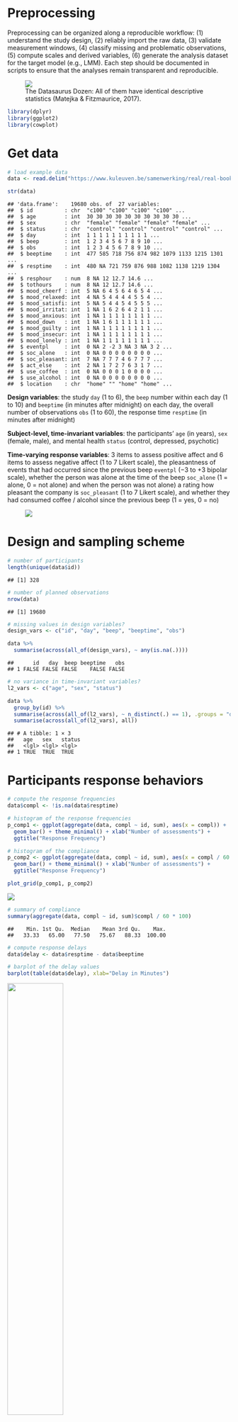Preprocessing
================

Preprocessing can be organized along a reproducible workflow: (1)
understand the study design, (2) reliably import the raw data, (3)
validate measurement windows, (4) classify missing and problematic
observations, (5) compute scales and derived variables, (6) generate the
analysis dataset for the target model (e.g., LMM). Each step should be
documented in scripts to ensure that the analyses remain transparent and
reproducible.

<figure>
<img src="https://www.researchgate.net/profile/Sheen-Levine/publication/325941519/figure/fig2/AS:824194581422080@1573514709439/The-Datasaurus-Dozen-Matejka-Fitzmaurice-2017-an-extension-of-Anscombes-quartet.ppm">
<figcaption>
The Datasaurus Dozen: All of them have identical descriptive statistics
(Matejka & Fitzmaurice, 2017).
</figcaption>
</figure>

``` r
library(dplyr)
library(ggplot2)
library(cowplot)
```

# Get data

``` r
# load example data
data <- read.delim("https://www.kuleuven.be/samenwerking/real/real-book/viechtbauer2022_data_esmda_example")

str(data)
```

    ## 'data.frame':    19680 obs. of  27 variables:
    ##  $ id          : chr  "c100" "c100" "c100" "c100" ...
    ##  $ age         : int  30 30 30 30 30 30 30 30 30 30 ...
    ##  $ sex         : chr  "female" "female" "female" "female" ...
    ##  $ status      : chr  "control" "control" "control" "control" ...
    ##  $ day         : int  1 1 1 1 1 1 1 1 1 1 ...
    ##  $ beep        : int  1 2 3 4 5 6 7 8 9 10 ...
    ##  $ obs         : int  1 2 3 4 5 6 7 8 9 10 ...
    ##  $ beeptime    : int  477 585 718 756 874 982 1079 1133 1215 1301 ...
    ##  $ resptime    : int  480 NA 721 759 876 988 1082 1138 1219 1304 ...
    ##  $ resphour    : num  8 NA 12 12.7 14.6 ...
    ##  $ tothours    : num  8 NA 12 12.7 14.6 ...
    ##  $ mood_cheerf : int  5 NA 6 4 5 6 4 6 5 4 ...
    ##  $ mood_relaxed: int  4 NA 5 4 4 4 4 5 5 4 ...
    ##  $ mood_satisfi: int  5 NA 5 4 4 5 4 5 5 5 ...
    ##  $ mood_irritat: int  1 NA 1 6 2 6 4 2 1 1 ...
    ##  $ mood_anxious: int  1 NA 1 1 1 1 1 1 1 1 ...
    ##  $ mood_down   : int  1 NA 1 6 1 1 1 1 1 1 ...
    ##  $ mood_guilty : int  1 NA 1 1 1 1 1 1 1 1 ...
    ##  $ mood_insecur: int  1 NA 1 1 1 1 1 1 1 1 ...
    ##  $ mood_lonely : int  1 NA 1 1 1 1 1 1 1 1 ...
    ##  $ eventpl     : int  0 NA 2 -2 3 NA 3 NA 3 2 ...
    ##  $ soc_alone   : int  0 NA 0 0 0 0 0 0 0 0 ...
    ##  $ soc_pleasant: int  7 NA 7 7 7 4 6 7 7 7 ...
    ##  $ act_else    : int  2 NA 1 7 2 7 6 3 1 7 ...
    ##  $ use_coffee  : int  0 NA 0 0 0 1 0 0 0 0 ...
    ##  $ use_alcohol : int  0 NA 0 0 0 0 0 0 0 0 ...
    ##  $ location    : chr  "home" "" "home" "home" ...

**Design variables**: the study `day` (1 to 6), the `beep` number within
each day (1 to 10) and `beeptime` (in minutes after midnight) on each
day, the overall number of observations `obs` (1 to 60), the response
time `resptime` (in minutes after midnight)

**Subject-level, time-invariant variables**: the participants’ `age` (in
years), `sex` (female, male), and mental health `status` (control,
depressed, psychotic)

**Time-varying response variables**: 3 items to assess positive affect
and 6 items to assess negative affect (1 to 7 Likert scale), the
pleasantness of events that had occurred since the previous beep
`eventpl` (−3 to +3 bipolar scale), whether the person was alone at the
time of the beep `soc_alone` (1 = alone, 0 = not alone) and when the
person was not alone) a rating how pleasant the company is
`soc_pleasant` (1 to 7 Likert scale), and whether they had consumed
coffee / alcohol since the previous beep (1 = yes, 0 = no)

<figure>
<img src="https://carpentry.library.ucsb.edu/2023-01-23-ucsb-r/fig/14-tidyr-fig3.png">
</figure>

# Design and sampling scheme

``` r
# number of participants
length(unique(data$id))
```

    ## [1] 328

``` r
# number of planned observations 
nrow(data)
```

    ## [1] 19680

``` r
# missing values in design variables?
design_vars <- c("id", "day", "beep", "beeptime", "obs")

data %>%
  summarise(across(all_of(design_vars), ~ any(is.na(.))))
```

    ##      id   day  beep beeptime   obs
    ## 1 FALSE FALSE FALSE    FALSE FALSE

``` r
# no variance in time-invariant variables?
l2_vars <- c("age", "sex", "status")

data %>%
  group_by(id) %>%
  summarise(across(all_of(l2_vars), ~ n_distinct(.) == 1), .groups = "drop") %>%
  summarise(across(all_of(l2_vars), all))
```

    ## # A tibble: 1 × 3
    ##   age   sex   status
    ##   <lgl> <lgl> <lgl> 
    ## 1 TRUE  TRUE  TRUE

# Participants response behaviors

``` r
# compute the response frequencies
data$compl <- !is.na(data$resptime)

# histogram of the response frequencies
p_comp1 <- ggplot(aggregate(data, compl ~ id, sum), aes(x = compl)) +
  geom_bar() + theme_minimal() + xlab("Number of assessments") +
  ggtitle("Response Frequency")

# histogram of the compliance
p_comp2 <- ggplot(aggregate(data, compl ~ id, sum), aes(x = compl / 60 * 100)) +
  geom_bar() + theme_minimal() + xlab("Number of assessments") +
  ggtitle("Response Frequency")

plot_grid(p_comp1, p_comp2)
```

![](2_files/figure-gfm/unnamed-chunk-7-1.png)<!-- -->

``` r
# summary of compliance
summary(aggregate(data, compl ~ id, sum)$compl / 60 * 100)
```

    ##    Min. 1st Qu.  Median    Mean 3rd Qu.    Max. 
    ##   33.33   65.00   77.50   75.67   88.33  100.00

``` r
# compute response delays
data$delay <- data$resptime - data$beeptime

# barplot of the delay values
barplot(table(data$delay), xlab="Delay in Minutes")
```

<img src="2_files/figure-gfm/unnamed-chunk-8-1.png" width="50%" />

# Compute and transform variables

``` r
# check distributions and out-of-range values
barplot(table(data$mood_relaxed), main = "Mood: Relaxed")
barplot(table(data$mood_down), main = "Mood: Down")
barplot(table(data$eventpl), main = "Event pleaseantness")
barplot(table(data$age), main = "Age")
```

<img src="2_files/figure-gfm/unnamed-chunk-9-1.png" width="50%" /><img src="2_files/figure-gfm/unnamed-chunk-9-2.png" width="50%" /><img src="2_files/figure-gfm/unnamed-chunk-9-3.png" width="50%" /><img src="2_files/figure-gfm/unnamed-chunk-9-4.png" width="50%" />

``` r
# summary of L2-variables
head(aggregate(data, age ~ id, unique))
```

    ##     id age
    ## 1 c100  30
    ## 2 c101  32
    ## 3 c102  33
    ## 4 c103  47
    ## 5 c104  30
    ## 6 c105  35

``` r
# compute scales of positive and negative affect
data$pa <- rowMeans(data[,c("mood_cheerf", "mood_relaxed", "mood_satisfi")])

data$na <- rowMeans(data[,c("mood_irritat", "mood_anxious", "mood_down", 
                            "mood_guilty", "mood_insecur", "mood_lonely")])
```

``` r
# separate variables into within and between parts

# positive affect
data$pa_b <- ave(data$pa, data$id, FUN=function(x)mean(x, na.rm = TRUE)) # person-mean (between)
data$pa_w <- data$pa - data$pa_b # person-mean centered (within)

# negative affect
data$na_b <- ave(data$na, data$id, FUN=function(x)mean(x, na.rm = TRUE)) # person-mean (between)
data$na_w <- data$na - data$na_b # person-mean centered (within)

tibble(data[,c("id","pa","pa_b","pa_w")])
```

    ## # A tibble: 19,680 × 4
    ##    id       pa  pa_b   pa_w
    ##    <chr> <dbl> <dbl>  <dbl>
    ##  1 c100   4.67  5.12 -0.452
    ##  2 c100  NA     5.12 NA    
    ##  3 c100   5.33  5.12  0.215
    ##  4 c100   4     5.12 -1.12 
    ##  5 c100   4.33  5.12 -0.785
    ##  6 c100   5     5.12 -0.119
    ##  7 c100   4     5.12 -1.12 
    ##  8 c100   5.33  5.12  0.215
    ##  9 c100   5     5.12 -0.119
    ## 10 c100   4.33  5.12 -0.785
    ## # ℹ 19,670 more rows

# visualization

``` r
id_select <- "c100"

data %>% filter(id %in% id_select) %>%
     ggplot(aes(x = obs, y = pa)) +
     geom_line() +
     geom_point() +
     facet_grid(id ~ ., scales = "free") 
```

    ## Warning: Removed 15 rows containing missing values or values outside the scale range
    ## (`geom_point()`).

![](2_files/figure-gfm/unnamed-chunk-13-1.png)<!-- -->

``` r
id_select <- c("c100", "c101", "c102", "c103", "c104")

data %>% filter(id %in% id_select) %>%
     ggplot(aes(x=obs, y=mood_relaxed)) +
     geom_line() +
     geom_point() +
     facet_grid(id~., scales="free") 
```

    ## Warning: Removed 41 rows containing missing values or values outside the scale range
    ## (`geom_point()`).

![](2_files/figure-gfm/unnamed-chunk-14-1.png)<!-- -->

# References & Further reading

Matejka, J., & Fitzmaurice, G. (2017). Same stats, different graphs:
generating datasets with varied appearance and identical statistics
through simulated annealing. In Proceedings of the 2017 CHI conference
on human factors in computing systems (pp. 1290-1294).
